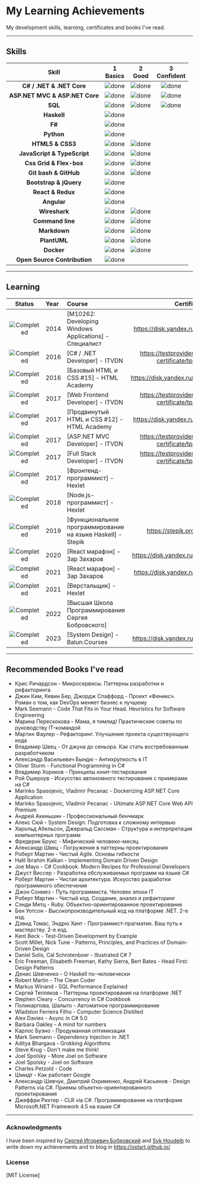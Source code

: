 # My Learning Achievements

My development skills, learning, certificates and books I've read.

----

## Skills

[done]: https://user-images.githubusercontent.com/29199184/32275438-8385f5c0-bf0b-11e7-9406-42265f71e2bd.png "Done"

|               Skill              | 1<br>Basics   | 2<br>Good     | 3<br>Confident | 
|:--------------------------------:|:-------------:|:-------------:|:--------------:|
|**C# / .NET & .NET Core**         | ![done][done] | ![done][done] | ![done][done]  | 
|**ASP.NET MVC & ASP.NET Core**    | ![done][done] | ![done][done] | ![done][done]  |
|**SQL**                           | ![done][done] | ![done][done] | ![done][done]  |
|**Haskell**                       | ![done][done] |               |                |
|**F#**                            | ![done][done] |               |                |
|**Python**                        | ![done][done] |               |                |
|**HTML5 & CSS3**                  | ![done][done] | ![done][done] |                | 
|**JavaScript & TypeScript**       | ![done][done] | ![done][done] |                |
|**Css Grid & Flex-box**           | ![done][done] | ![done][done] |                |
|**Git bash & GitHub**             | ![done][done] | ![done][done] |                |
|**Bootstrap & jQuery**            | ![done][done] |               |                |
|**React & Redux**                 | ![done][done] |               |                |
|**Angular**                       | ![done][done] |               |                |
|**Wireshark**                     | ![done][done] | ![done][done] |                |
|**Command line**                  | ![done][done] | ![done][done] |                |
|**Markdown**                      | ![done][done] | ![done][done] |                |
|**PlantUML**                      | ![done][done] | ![done][done] |                |
|**Docker**                        | ![done][done] | ![done][done] |                |
|**Open Source Contribution**      | ![done][done] |               |                |

----

## Learning

[//]: # (Status images)

[Completed]: https://user-images.githubusercontent.com/29199184/32275438-8385f5c0-bf0b-11e7-9406-42265f71e2bd.png "Completed"
[In Progress]: https://user-images.githubusercontent.com/29199184/34462881-7305ddac-ee4d-11e7-9b57-589424820da4.png "In Progress"
[Soon]: https://user-images.githubusercontent.com/29199184/34462916-d5c37bd4-ee4d-11e7-9f4a-d57f2243281b.png "Soon"

|            Status           |   Year   | Course                                                          |                 Certificate                               |
|:---------------------------:|:---------|:----------------------------------------------------------------|:---------------------------------------------------------:|
| ![Completed][Completed]     | 2014     | [M10262: Developing Windows Applications] - Специалист          | https://disk.yandex.ru/i/glia9c6ZiGQ7VA                   |
| ![Completed][Completed]     | 2016     | [C# / .NET Developer] - ITVDN                                   | https://testprovider.com/ru/search-certificate/tp13694141 |
| ![Completed][Completed]     | 2016     | [Базовый HTML и CSS #15] - HTML Academy                         | https://disk.yandex.ru/i/1jP8PWrIuHzUMw                   |
| ![Completed][Completed]     | 2017     | [Web Frontend Developer] - ITVDN                                | https://testprovider.com/ru/search-certificate/tp61654204 |
| ![Completed][Completed]     | 2017     | [Продвинутый HTML и CSS #12] - HTML Academy                     | https://disk.yandex.ru/i/rKhArrLvvjHmLw                   |
| ![Completed][Completed]     | 2017     | [ASP.NET MVC Developer] - ITVDN                                 | https://testprovider.com/ru/search-certificate/tp46542674 |
| ![Completed][Completed]     | 2017     | [Full Stack Developer] - ITVDN                                  | https://testprovider.com/ru/search-certificate/tp13671838 |
| ![Completed][Completed]     | 2017     | [Фронтенд-программист] - Hexlet                                 |                                                           |
| ![Completed][Completed]     | 2018     | [Node.js-программист] - Hexlet                                  |                                                           |
| ![Completed][Completed]     | 2019     | [Функциональное программирование на языке Haskell] - Stepik     | https://stepik.org/cert/243333                            |
| ![Completed][Completed]     | 2020     | [React марафон] - Зар Захаров                                   | https://disk.yandex.ru/i/-Xf7SsLKVqydzA                   |
| ![Completed][Completed]     | 2021     | [React марафон] - Зар Захаров                                   | https://disk.yandex.ru/i/YAkPfqtxix8bGA                   |
| ![Completed][Completed]     | 2021     | [Верстальщик] - Hexlet                                          |                                                           |
| ![Completed][Completed]     | 2022     | [Высшая Школа Программирования Сергея Бобровского]              |                                                           |
| ![Completed][Completed]     | 2023     | [System Design] - Balun.Courses                                 | https://disk.yandex.ru/i/D-cs4DJBnsgihg                   |


----

## Recommended Books I've read

* Крис Ричардсон - Микросервисы. Паттерны разработки и рефакторинга
* Джин Ким, Кевин Бер, Джордж Спаффорд - Проект «Феникс». Роман о том, как DevOps меняет бизнес к лучшему
* Mark Seemann - Code That Fits in Your Head. Heuristics for Software Engineering
* Марина Перескокова - Мама, я тимлид! Практические советы по руководству IT-командой
* Мартин Фаулер - Рефакторинг. Улучшение проекта существующего кода
* Владимир Швец - От джуна до сеньора. Как стать востребованным разработчиком
* Александр Васильевич Бындю - Антихрупкость в IT
* Oliver Sturm - Functional Programming in C#
* Владимир Хориков - Принципы юнит-тестирования
* Рой Ошероув - Искусство автономного тестирования с примерами на С#
* Marinko Spasojevic, Vladimir Pecanac - Dockerizing ASP.NET Core Application
* Marinko Spasojevic, Vladimir Pecanac - Ultimate ASP.NET Core Web API Premium
* Андрей Акиньшин - Профессиональный бенчмарк
* Алекс Сюй - System Design. Подготовка к сложному интервью
* Харольд Абельсон, Джеральд Сассман - Структура и интерпретация компьютерных программ
* Фредерик Брукс - Мифический человеко-месяц
* Александр Швец - Погружение в паттерны проектирования
* Роберт Мартин - Чистый Agile. Основы гибкости
* Halil İbrahim Kalkan - Implementing Domain Driven Design
* Joe Mayo - C# Cookbook. Modern Recipes for Professional Developers
* Джуст Виссер - Разработка обслуживаемых программ на языке C#
* Роберт Мартин - Чистая архитектура. Искусство разработки программного обеспечения
* Джон Сонмез - Путь программиста. Человек эпохи IT
* Роберт Мартин - Чистый код. Создание, анализ и рефакторинг
* Сэнди Метц - Ruby. Объектно-ориентированное проектирование
* Бен Уотсон - Высокопроизводительный код на платформе .NET. 2-е изд.
* Дэвид Томас, Эндрю Хант - Программист-прагматик. Ваш путь к мастерству. 2-е изд.
* Kent Beck - Test-Driven Development by Example
* Scott Millet, Nick Tune - Patterns, Principles, and Practices of Domain-Driven Design
* Daniel Solis, Cal Schrotenboer - Illustrated C# 7
* Eric Freeman, Elisabeth Freeman, Kathy Sierra, Bert Bates - Head First: Design Patterns
* Денис Шевченко - О Haskell по-человечески
* Robert Martin - The Clean Coder
* Markus Winand - SQL Performance Explained
* Сергей Тепляков - Паттерны проектирования на платформе .NET
* Stephen Cleary - Concurrency in C# Cookbook
* Поликарпова, Шалыто - Автоматное программирование
* Wladston Ferreira Filho - Computer Science Distilled
* Alex Davies - Async in C# 5.0
* Barbara Oakley - A mind for numbers
* Карлос Буэно - Продуманная оптимизация
* Mark Seemann - Dependency Injection in .NET
* Aditya Bhargava - Grokking Algorithms
* Steve Krug - Don't make me think!
* Joel Spolsky - More Joel on Software
* Joel Spolsky - Joel on Software
* Charles Petzold - Code
* Шмидт - Как работает Google
* Александр Шевчук, Дмитрий Охрименко, Андрей Касьянов - Design Patterns via C#. Приемы объектно-ориентированного проектирования
* Джеффри Рихтер - CLR via C#. Программирование на платформе Microsoft.NET Framework 4.5 на языке C#

----

### Acknowledgments

I have been inspired by [Сергей Игоревич Бобровский](https://vk.com/lambda_brain) and [Syk Houdeib](https://github.com/Syknapse/My-Learning-Tracker-first-ten-months/) to write down my achievements and to blog in https://ostart.github.io/

### License

[MIT License]